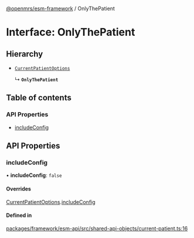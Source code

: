 [@openmrs/esm-framework](../API.md) / OnlyThePatient

# Interface: OnlyThePatient

## Hierarchy

- [`CurrentPatientOptions`](CurrentPatientOptions.md)

  ↳ **`OnlyThePatient`**

## Table of contents

### API Properties

- [includeConfig](OnlyThePatient.md#includeconfig)

## API Properties

### includeConfig

• **includeConfig**: ``false``

#### Overrides

[CurrentPatientOptions](CurrentPatientOptions.md).[includeConfig](CurrentPatientOptions.md#includeconfig)

#### Defined in

[packages/framework/esm-api/src/shared-api-objects/current-patient.ts:16](https://github.com/openmrs/openmrs-esm-core/blob/master/packages/framework/esm-api/src/shared-api-objects/current-patient.ts#L16)

